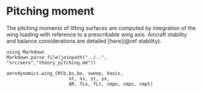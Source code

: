 # Pitching moment

The pitching moments of lifting surfaces are computed by integration of the wing loading with reference to a prescribable wing axis. Aircraft stability and balance considerations are detailed [here](@ref stability).

```@eval
using Markdown
Markdown.parse_file(joinpath("../..", "src/aero","theory_pitching.md"))
```

```@docs
aerodynamics.wing_CM(b,bs,bo, sweep, Xaxis,
                       λt, λs, γt, γs,
                       AR, fLo, fLt, cmpo, cmps, cmpt)
```